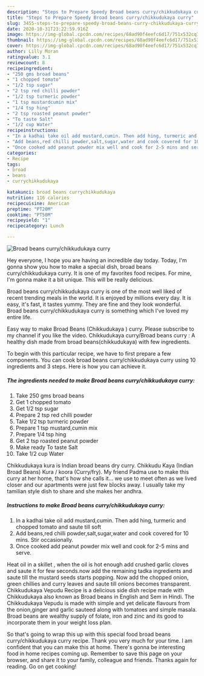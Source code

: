 ```yaml
---
description: "Steps to Prepare Speedy Broad beans curry/chikkudukaya curry"
title: "Steps to Prepare Speedy Broad beans curry/chikkudukaya curry"
slug: 3455-steps-to-prepare-speedy-broad-beans-curry-chikkudukaya-curry
date: 2020-10-31T23:22:59.916Z
image: https://img-global.cpcdn.com/recipes/68ad90f4eefc6d17/751x532cq70/broad-beans-currychikkudukaya-curry-recipe-main-photo.jpg
thumbnail: https://img-global.cpcdn.com/recipes/68ad90f4eefc6d17/751x532cq70/broad-beans-currychikkudukaya-curry-recipe-main-photo.jpg
cover: https://img-global.cpcdn.com/recipes/68ad90f4eefc6d17/751x532cq70/broad-beans-currychikkudukaya-curry-recipe-main-photo.jpg
author: Lilly Moran
ratingvalue: 3.1
reviewcount: 8
recipeingredient:
- "250 gms broad beans"
- "1 chopped tomato"
- "1/2 tsp sugar"
- "2 tsp red chilli powder"
- "1/2 tsp turmeric powder"
- "1 tsp mustardcumin mix"
- "1/4 tsp hing"
- "2 tsp roasted peanut powder"
- "To taste Salt"
- "1/2 cup Water"
recipeinstructions:
- "In a kadhai take oil add mustard,cumin. Then add hing, turmeric and chopped tomato and saute till soft"
- "Add beans,red chilli powder,salt,sugar,water and cook covered for 10 mins. Stir occasionally."
- "Once cooked add peanut powder mix well and cook for 2-5 mins and serve."
categories:
- Recipe
tags:
- broad
- beans
- currychikkudukaya

katakunci: broad beans currychikkudukaya 
nutrition: 116 calories
recipecuisine: American
preptime: "PT20M"
cooktime: "PT50M"
recipeyield: "1"
recipecategory: Lunch

---
```



![Broad beans curry/chikkudukaya curry](https://img-global.cpcdn.com/recipes/68ad90f4eefc6d17/751x532cq70/broad-beans-currychikkudukaya-curry-recipe-main-photo.jpg)

Hey everyone, I hope you are having an incredible day today. Today, I'm gonna show you how to make a special dish, broad beans curry/chikkudukaya curry. It is one of my favorites food recipes. For mine, I'm gonna make it a bit unique. This will be really delicious.

Broad beans curry/chikkudukaya curry is one of the most well liked of recent trending meals in the world. It is enjoyed by millions every day. It is easy, it's fast, it tastes yummy. They are fine and they look wonderful. Broad beans curry/chikkudukaya curry is something which I've loved my entire life.

Easy way to make Broad Beans (Chikkudukaya ) curry. Please subscribe to my channel if you like the video. Chikkudukaya curry/Broad beans curry : A healthy dish made from broad beans(chikkudukaya) with few ingredients.


To begin with this particular recipe, we have to first prepare a few components. You can cook broad beans curry/chikkudukaya curry using 10 ingredients and 3 steps. Here is how you can achieve it.

<!--inarticleads1-->

##### The ingredients needed to make Broad beans curry/chikkudukaya curry:

1. Take 250 gms broad beans
1. Get 1 chopped tomato
1. Get 1/2 tsp sugar
1. Prepare 2 tsp red chilli powder
1. Take 1/2 tsp turmeric powder
1. Prepare 1 tsp mustard,cumin mix
1. Prepare 1/4 tsp hing
1. Get 2 tsp roasted peanut powder
1. Make ready To taste Salt
1. Take 1/2 cup Water


Chikkudukaya kura is Indian broad beans dry curry. Chikkudu Kaya (Indian Broad Beans) Kura / koora (Curry/fry). My friend Padma use to make this curry at her home, that&#39;s how she calls it… we use to meet often as we lived closer and our apartments were just few blocks away. I usually take my tamilian style dish to share and she makes her andhra. 

<!--inarticleads2-->

##### Instructions to make Broad beans curry/chikkudukaya curry:

1. In a kadhai take oil add mustard,cumin. Then add hing, turmeric and chopped tomato and saute till soft
1. Add beans,red chilli powder,salt,sugar,water and cook covered for 10 mins. Stir occasionally.
1. Once cooked add peanut powder mix well and cook for 2-5 mins and serve.


Heat oil in a skillet , when the oil is hot enough add crushed garlic cloves and saute it for few seconds.now add the remaining tadka ingredients and saute till the mustard seeds starts popping. Now add the chopped onion, green chillies and curry leaves and saute till onions becomes transparent. Chikkudukaya Vepudu Recipe is a delicious side dish recipe made with Chikkudukaya also known as Broad beans in English and Sem in Hindi. The Chikkudukaya Vepudu is made with simple and yet delicate flavours from the onion,ginger and garlic sauteed along with tomatoes and simple masala. Broad beans are wealthy supply of folate, iron and zinc and its good to incorporate them in your weight loss plan. 

So that's going to wrap this up with this special food broad beans curry/chikkudukaya curry recipe. Thank you very much for your time. I am confident that you can make this at home. There's gonna be interesting food in home recipes coming up. Remember to save this page on your browser, and share it to your family, colleague and friends. Thanks again for reading. Go on get cooking!
